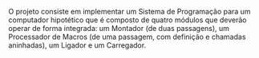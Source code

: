 O projeto consiste em implementar um Sistema de Programação para um computador hipotético que é composto de quatro módulos que deverão operar de forma integrada: um Montador (de duas passagens), um Processador de Macros (de uma passagem, com definição e chamadas aninhadas), um Ligador e um Carregador.